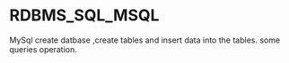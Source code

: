# RDBMS_SQL_MSQL
 MySql create datbase ,create tables and insert data into the tables. some queries operation.
